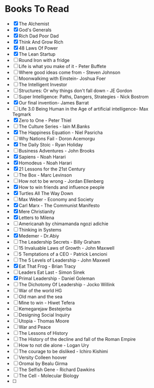 # Books To Read

- [x]  The Alchemist
- [x]  God's Generals
- [x]  Rich Dad Poor Dad
- [x]  Think And Grow Rich
- [x]  48 Laws Of Power
- [x]  The Lean Startup
- [ ]  Round Iron with a fridge
- [ ]  Life is what you make of it - Peter Buffete
- [ ]  Where good ideas come from - Steven Johnson
- [ ]  Moonwalkimg with Einstein- Joshua Foer
- [ ]  The Intelligent Investor
- [ ]  Structures: Or why things don't fall down - JE Gordon
- [ ]  Super Intelligence: Paths, Dangers, Strategies - Nick Bostrom
- [x]  Our final invention- James Barrat
- [ ]  Life 3.0 Being Human in the Age of artificial intelligence- Max Tegmark
- [x]  Zero to One - Peter Thiel
- [ ]  The Culture Series - Iain M.Banks
- [x]  The Happiness Equation - Niel Pasricha
- [ ]  Why Nations Fail - Doron Acemorgu
- [x]  The Daily Stoic - Ryan Holiday
- [ ]  Business Adventures - John Brooks
- [x]  Sapiens - Noah Harari
- [x]  Homodeus - Noah Harari
- [x]  21 Lessons for the 21st Century
- [ ]  The Box - Marc Levinson
- [ ]  How not to be wrong - Jordan Ellenberg
- [x]  How to win friends and influence people
- [x]  Turtles All The Way Down
- [ ]  Max Weber - Economy and Society
- [x]  Carl Marx - The Communist Manifesto
- [x]  Mere Christianity
- [x]  Letters to Milena
- [ ]  Americanah by chimamanda ngozi adichie
- [ ]  Thinking in Systems
- [x]  Medemer - Dr.Abiy
- [ ]  The Leadership Secrets - Billy Graham
- [ ]  15 Invaluable Laws of Growth - John Maxwell
- [ ]  5 Temptations of a CEO - Patrick Lencioni
- [ ]  The 5 Levels of Leadership - John Maxwell
- [x]  Eat That Frog - Brian Tracy
- [ ]  Leaders Eat Last - Simon Sinek
- [x]  Primal Leadership - Daniel Goleman
- [ ]  The Dichotomy Of Leadership - Jocko Willink
- [ ]  War of the world HG
- [ ]  Old man and the sea
- [ ]  Mine to win - Hiwet Tefera
- [ ]  Kemegarejaw Bestejerba
- [ ]  Designing Social Inquiry
- [ ]  Utopia - Thomas Moore
- [ ]  War and Peace
- [ ]  The Lessons of History
- [ ]  The History of the decline and fall of the Roman Empire
- [ ]  How to not die alone - Logan Ury
- [ ]  The courage to be disliked - Ichiro Kishimi
- [ ]  Versity Colleen hoover
- [ ]  Oromai by Bealu Girma
- [ ]  The Selfish Gene - Richard Dawkins
- [ ]  The Cell - Molecular Biology
- [ ]